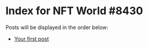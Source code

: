 # Index for NFT World #8430
Posts will be displayed in the order below:

- [Your first post](./001-first.md)

